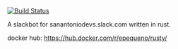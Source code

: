 [![Build Status](https://travis-ci.com/epequeno/rusty.svg?branch=master)](https://travis-ci.com/epequeno/rusty)

A slackbot for sanantoniodevs.slack.com written in rust.

docker hub: https://hub.docker.com/r/epequeno/rusty/